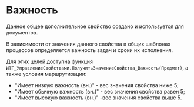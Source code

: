 # Важность

Данное общее дополнительное свойство создано и используется для документов.

В зависимости от значения данного свойства в общих шаблонах процессов
определяется важность задач и сроки их исполнения.

Для этих целей доступна функция `ИТГ_УправлениеСвойствами.ПолучитьЗначениеСвойства_Важность(Предмет)`,
а также условия маршрутизации:

- "Имеет низкую важность (вн.)" - вес значения свойства ниже 5;
- "Имеет обычную важность (вн.)" - вес значения свойства равен 5;
- "Имеет высокую важность (вн.)" -вес значения свойства выше 5.
